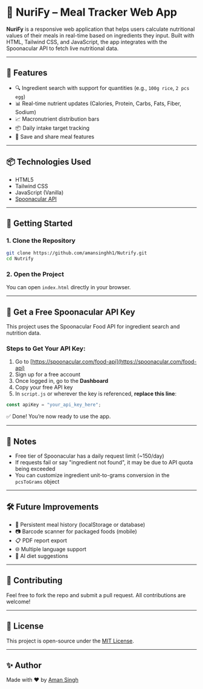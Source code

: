 
# 🥗 NuriFy – Meal Tracker Web App

**NuriFy** is a responsive web application that helps users calculate nutritional values of their meals in real-time based on ingredients they input. Built with HTML, Tailwind CSS, and JavaScript, the app integrates with the Spoonacular API to fetch live nutritional data.

---

## 🚀 Features

- 🔍 Ingredient search with support for quantities (e.g., `100g rice`, `2 pcs egg`)
- 📊 Real-time nutrient updates (Calories, Protein, Carbs, Fats, Fiber, Sodium)
- 📈 Macronutrient distribution bars
- 📦 Daily intake target tracking
- 💾 Save and share meal features

---


## 📦 Technologies Used

- HTML5
- Tailwind CSS
- JavaScript (Vanilla)
- [Spoonacular API](https://spoonacular.com/food-api)

---

## 🔧 Getting Started

### 1. Clone the Repository

```bash
git clone https://github.com/amansinghh1/Nutrify.git
cd Nutrify
```

### 2. Open the Project

You can open `index.html` directly in your browser.

---

## 🔑 Get a Free Spoonacular API Key

This project uses the Spoonacular Food API for ingredient search and nutrition data.

### Steps to Get Your API Key:

1. Go to [https://spoonacular.com/food-api](https://spoonacular.com/food-api)
2. Sign up for a free account
3. Once logged in, go to the **Dashboard**
4. Copy your free API key
5. In `script.js` or wherever the key is referenced, **replace this line**:

```js
const apiKey = "your_api_key_here";
```

✅ Done! You’re now ready to use the app.

---

## 📌 Notes

- Free tier of Spoonacular has a daily request limit (~150/day)
- If requests fail or say "ingredient not found", it may be due to API quota being exceeded
- You can customize ingredient unit-to-grams conversion in the `pcsToGrams` object

---

## 🛠️ Future Improvements

- 🔄 Persistent meal history (localStorage or database)
- 📷 Barcode scanner for packaged foods (mobile)
- 📋 PDF report export
- 🌐 Multiple language support
- 🧠 AI diet suggestions

---

## 🙌 Contributing

Feel free to fork the repo and submit a pull request. All contributions are welcome!

---

## 📄 License

This project is open-source under the [MIT License](LICENSE).

---

## ✨ Author

Made with ❤️ by [Aman Singh](https://github.com/amansinghh1)
